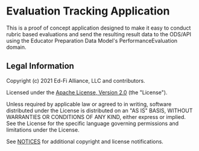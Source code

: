 # Evaluation Tracking Application

This is a proof of concept application designed to make it easy to conduct rubric based evaluations and send the resulting result data to the ODS/API using the Educator Preparation Data Model's PerformanceEvaluation domain.

## Legal Information

Copyright (c) 2021 Ed-Fi Alliance, LLC and contributors.

Licensed under the [Apache License, Version 2.0](LICENSE) (the "License").

Unless required by applicable law or agreed to in writing, software distributed
under the License is distributed on an "AS IS" BASIS, WITHOUT WARRANTIES OR
CONDITIONS OF ANY KIND, either express or implied. See the License for the
specific language governing permissions and limitations under the License.

See [NOTICES](NOTICES.md) for additional copyright and license notifications.

